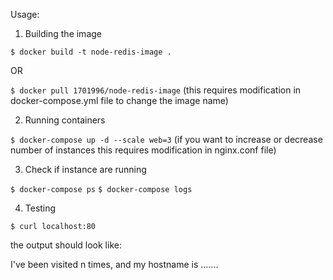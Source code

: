 Usage:

1. Building the image 

```$ docker build -t node-redis-image . ```


OR 

```$ docker pull 1701996/node-redis-image``` (this requires modification in docker-compose.yml file to change the image name)



2. Running containers

```$ docker-compose up -d --scale web=3``` (if you want to increase or decrease number of instances this requires modification in nginx.conf file)


3. Check if instance are running 

```$ docker-compose ps```
```$ docker-compose logs ```


4. Testing 

```$ curl localhost:80 ```

the output should look like:

I've been visited n times, and my hostname is .......
